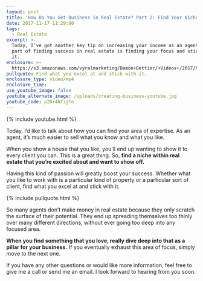 ```yaml
---
layout: post
title: 'How Do You Get Business in Real Estate? Part 2: Find Your Niche'
date: 2017-11-17 11:29:00
tags:
  - Real Estate
excerpt: >-
  Today, I’ve got another key tip on increasing your income as an agent. A big
  part of finding success in real estate is finding your focus and sticking with
  it.
enclosure: >-
  https://s3.amazonaws.com/vyralmarketing/Damon+Gettier/+Videos+/2017/November/Roanoke+Real+Estate+Agent-+How+Do+You+Get+Business+in+Real+Estate%253F+Part+2-+Find+Your+Niche.mp4
pullquote: Find what you excel at and stick with it.
enclosure_type: video/mp4
enclosure_time:
use_youtube_image: false
youtube_alternate_image: /uploads/creating-business-youtube.jpg
youtube_code: p20r4NfigTo
---
```



{% include youtube.html %}

Today, I’d like to talk about how you can find your area of expertise. As an agent, it’s much easier to sell what you know and what you like.

When you show a house that you like, you’ll end up wanting to show it to every client you can. This is a great thing. So, **find a niche within real estate that you’re excited about and want to show off.**

Having this kind of passion will greatly boost your success. Whether what you like to work with is a particular kind of property or a particular sort of client, find what you excel at and stick with it.

{% include pullquote.html %}

So many agents don’t make money in real estate because they only scratch the surface of their potential. They end up spreading themselves too thinly over many different directions, without ever going too deep into any focused area.

**When you find something that you love, really dive deep into that as a pillar for your business.** If you eventually exhaust this area of focus, simply move to the next one.

If you have any other questions or would like more information, feel free to give me a call or send me an email. I look forward to hearing from you soon.